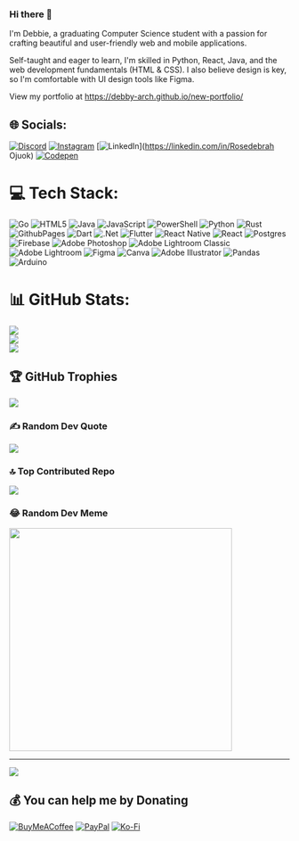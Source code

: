 ### Hi there 👋
I'm Debbie, a graduating Computer Science student with a passion for crafting beautiful and user-friendly web and mobile applications.

Self-taught and eager to learn, I'm skilled in Python, React, Java, and the web development fundamentals (HTML & CSS).  I also believe design is key, so I'm comfortable with UI design tools like Figma.

View my portfolio at https://debby-arch.github.io/new-portfolio/

<!--
**Debby-arch/Debby-arch** is a ✨ _special_ ✨ repository because its `README.md` (this file) appears on your GitHub profile.

- 🔭 I’m currently working on a therapy booking app and an e-commerce website.
- 🌱 I’m currently learning Firebase
- 👯 I’m looking to collaborate on software development projects especially ones in react native and flutter.
- 🤔 I’m looking for help with Database administration.
- 💬 Ask me about flutter and mobile app development.
- 📫 How to reach me: opiyorosedebrah@gmail.com
- 😄 Pronouns: she/her

I'm a problem-solver, collaborator, and storyteller who brings ideas to life with code and design.

Ready to jump in!  Let's connect and discuss your project. 
-->

## 🌐 Socials:
[![Discord](https://img.shields.io/badge/Discord-%237289DA.svg?logo=discord&logoColor=white)](https://discord.gg/https://discord.gg/4ej7GsgZ) [![Instagram](https://img.shields.io/badge/Instagram-%23E4405F.svg?logo=Instagram&logoColor=white)](https://instagram.com/lil.missdebbie) [![LinkedIn](https://img.shields.io/badge/LinkedIn-%230077B5.svg?logo=linkedin&logoColor=white)](https://linkedin.com/in/Rosedebrah Ojuok) [![Codepen](https://img.shields.io/badge/Codepen-000000?style=for-the-badge&logo=codepen&logoColor=white)](https://codepen.io/Debby-arch) 

# 💻 Tech Stack:
![Go](https://img.shields.io/badge/go-%2300ADD8.svg?style=flat&logo=go&logoColor=white) ![HTML5](https://img.shields.io/badge/html5-%23E34F26.svg?style=flat&logo=html5&logoColor=white) ![Java](https://img.shields.io/badge/java-%23ED8B00.svg?style=flat&logo=openjdk&logoColor=white) ![JavaScript](https://img.shields.io/badge/javascript-%23323330.svg?style=flat&logo=javascript&logoColor=%23F7DF1E) ![PowerShell](https://img.shields.io/badge/PowerShell-%235391FE.svg?style=flat&logo=powershell&logoColor=white) ![Python](https://img.shields.io/badge/python-3670A0?style=flat&logo=python&logoColor=ffdd54) ![Rust](https://img.shields.io/badge/rust-%23000000.svg?style=flat&logo=rust&logoColor=white) ![GithubPages](https://img.shields.io/badge/github%20pages-121013?style=flat&logo=github&logoColor=white) ![Dart](https://img.shields.io/badge/dart-%230175C2.svg?style=flat&logo=dart&logoColor=white) ![.Net](https://img.shields.io/badge/.NET-5C2D91?style=flat&logo=.net&logoColor=white) ![Flutter](https://img.shields.io/badge/Flutter-%2302569B.svg?style=flat&logo=Flutter&logoColor=white) ![React Native](https://img.shields.io/badge/react_native-%2320232a.svg?style=flat&logo=react&logoColor=%2361DAFB) ![React](https://img.shields.io/badge/react-%2320232a.svg?style=flat&logo=react&logoColor=%2361DAFB) ![Postgres](https://img.shields.io/badge/postgres-%23316192.svg?style=flat&logo=postgresql&logoColor=white) ![Firebase](https://img.shields.io/badge/Firebase-039BE5?style=flat&logo=Firebase&logoColor=white) ![Adobe Photoshop](https://img.shields.io/badge/adobe%20photoshop-%2331A8FF.svg?style=flat&logo=adobe%20photoshop&logoColor=white) ![Adobe Lightroom Classic](https://img.shields.io/badge/Adobe%20Lightroom%20Classic-31A8FF.svg?style=flat&logo=Adobe%20Lightroom%20Classic&logoColor=white) ![Adobe Lightroom](https://img.shields.io/badge/Adobe%20Lightroom-31A8FF.svg?style=flat&logo=Adobe%20Lightroom&logoColor=white) ![Figma](https://img.shields.io/badge/figma-%23F24E1E.svg?style=flat&logo=figma&logoColor=white) ![Canva](https://img.shields.io/badge/Canva-%2300C4CC.svg?style=flat&logo=Canva&logoColor=white) ![Adobe Illustrator](https://img.shields.io/badge/adobe%20illustrator-%23FF9A00.svg?style=flat&logo=adobe%20illustrator&logoColor=white) ![Pandas](https://img.shields.io/badge/pandas-%23150458.svg?style=flat&logo=pandas&logoColor=white) ![Arduino](https://img.shields.io/badge/-Arduino-00979D?style=flat&logo=Arduino&logoColor=white)
# 📊 GitHub Stats:
![](https://github-readme-stats.vercel.app/api?username=Debby-arch&theme=dark&hide_border=false&include_all_commits=false&count_private=false)<br/>
![](https://github-readme-streak-stats.herokuapp.com/?user=Debby-arch&theme=dark&hide_border=false)<br/>
![](https://github-readme-stats.vercel.app/api/top-langs/?username=Debby-arch&theme=dark&hide_border=false&include_all_commits=false&count_private=false&layout=compact)

## 🏆 GitHub Trophies
![](https://github-profile-trophy.vercel.app/?username=Debby-arch&theme=radical&no-frame=false&no-bg=true&margin-w=4)

### ✍️ Random Dev Quote
![](https://quotes-github-readme.vercel.app/api?type=horizontal&theme=radical)

### 🔝 Top Contributed Repo
![](https://github-contributor-stats.vercel.app/api?username=Debby-arch&limit=5&theme=dark&combine_all_yearly_contributions=true)

### 😂 Random Dev Meme
<img src='https://randommeme-five.vercel.app/' style="height: 400px;"/>

---
[![](https://visitcount.itsvg.in/api?id=Debby-arch&icon=0&color=0)](https://visitcount.itsvg.in)

  ## 💰 You can help me by Donating
  [![BuyMeACoffee](https://img.shields.io/badge/Buy%20Me%20a%20Coffee-ffdd00?style=for-the-badge&logo=buy-me-a-coffee&logoColor=black)](https://buymeacoffee.com/Rosedebrah) [![PayPal](https://img.shields.io/badge/PayPal-00457C?style=for-the-badge&logo=paypal&logoColor=white)](https://paypal.me/opiyorosedebrah@gmail.com) [![Ko-Fi](https://img.shields.io/badge/Ko--fi-F16061?style=for-the-badge&logo=ko-fi&logoColor=white)](https://ko-fi.com/https://ko-fi.com/rosedebrah) 

  
<!-- Proudly created with GPRM ( https://gprm.itsvg.in ) -->
